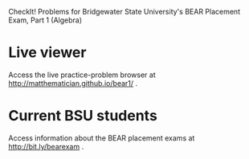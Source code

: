 CheckIt! Problems for Bridgewater State University's BEAR Placement Exam, Part 1 (Algebra)

# Live viewer
Access the live practice-problem browser at http://matthematician.github.io/bear1/ .

# Current BSU students
Access information about the BEAR placement exams at http://bit.ly/bearexam .
